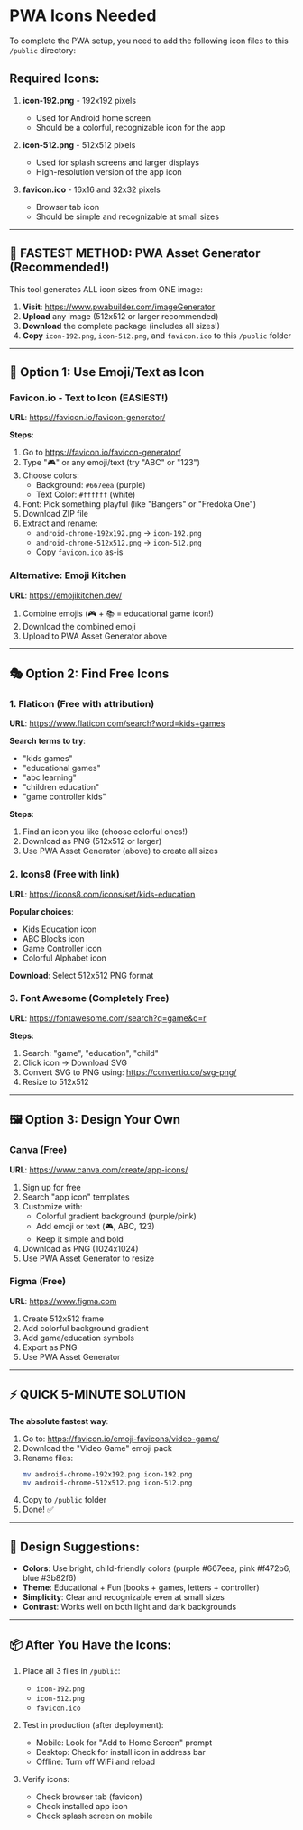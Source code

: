 # PWA Icons Needed

To complete the PWA setup, you need to add the following icon files to this `/public` directory:

## Required Icons:

1. **icon-192.png** - 192x192 pixels
   - Used for Android home screen
   - Should be a colorful, recognizable icon for the app

2. **icon-512.png** - 512x512 pixels
   - Used for splash screens and larger displays
   - High-resolution version of the app icon

3. **favicon.ico** - 16x16 and 32x32 pixels
   - Browser tab icon
   - Should be simple and recognizable at small sizes

---

## 🚀 FASTEST METHOD: PWA Asset Generator (Recommended!)

This tool generates ALL icon sizes from ONE image:

1. **Visit**: https://www.pwabuilder.com/imageGenerator
2. **Upload** any image (512x512 or larger recommended)
3. **Download** the complete package (includes all sizes!)
4. **Copy** `icon-192.png`, `icon-512.png`, and `favicon.ico` to this `/public` folder

---

## 🎨 Option 1: Use Emoji/Text as Icon

### Favicon.io - Text to Icon (EASIEST!)
**URL**: https://favicon.io/favicon-generator/

**Steps**:
1. Go to https://favicon.io/favicon-generator/
2. Type "🎮" or any emoji/text (try "ABC" or "123")
3. Choose colors:
   - Background: `#667eea` (purple)
   - Text Color: `#ffffff` (white)
4. Font: Pick something playful (like "Bangers" or "Fredoka One")
5. Download ZIP file
6. Extract and rename:
   - `android-chrome-192x192.png` → `icon-192.png`
   - `android-chrome-512x512.png` → `icon-512.png`
   - Copy `favicon.ico` as-is

### Alternative: Emoji Kitchen
**URL**: https://emojikitchen.dev/

1. Combine emojis (🎮 + 📚 = educational game icon!)
2. Download the combined emoji
3. Upload to PWA Asset Generator above

---

## 🎭 Option 2: Find Free Icons

### 1. Flaticon (Free with attribution)
**URL**: https://www.flaticon.com/search?word=kids+games

**Search terms to try**:
- "kids games"
- "educational games"
- "abc learning"
- "children education"
- "game controller kids"

**Steps**:
1. Find an icon you like (choose colorful ones!)
2. Download as PNG (512x512 or larger)
3. Use PWA Asset Generator (above) to create all sizes

### 2. Icons8 (Free with link)
**URL**: https://icons8.com/icons/set/kids-education

**Popular choices**:
- Kids Education icon
- ABC Blocks icon
- Game Controller icon
- Colorful Alphabet icon

**Download**: Select 512x512 PNG format

### 3. Font Awesome (Completely Free)
**URL**: https://fontawesome.com/search?q=game&o=r

**Steps**:
1. Search: "game", "education", "child"
2. Click icon → Download SVG
3. Convert SVG to PNG using: https://convertio.co/svg-png/
4. Resize to 512x512

---

## 🖼️ Option 3: Design Your Own

### Canva (Free)
**URL**: https://www.canva.com/create/app-icons/

1. Sign up for free
2. Search "app icon" templates
3. Customize with:
   - Colorful gradient background (purple/pink)
   - Add emoji or text (🎮, ABC, 123)
   - Keep it simple and bold
4. Download as PNG (1024x1024)
5. Use PWA Asset Generator to resize

### Figma (Free)
**URL**: https://www.figma.com

1. Create 512x512 frame
2. Add colorful background gradient
3. Add game/education symbols
4. Export as PNG
5. Use PWA Asset Generator

---

## ⚡ QUICK 5-MINUTE SOLUTION

**The absolute fastest way**:

1. Go to: https://favicon.io/emoji-favicons/video-game/
2. Download the "Video Game" emoji pack
3. Rename files:
   ```bash
   mv android-chrome-192x192.png icon-192.png
   mv android-chrome-512x512.png icon-512.png
   ```
4. Copy to `/public` folder
5. Done! ✅

---

## 🎨 Design Suggestions:

- **Colors**: Use bright, child-friendly colors (purple #667eea, pink #f472b6, blue #3b82f6)
- **Theme**: Educational + Fun (books + games, letters + controller)
- **Simplicity**: Clear and recognizable even at small sizes
- **Contrast**: Works well on both light and dark backgrounds

---

## 📦 After You Have the Icons:

1. Place all 3 files in `/public`:
   - `icon-192.png`
   - `icon-512.png`
   - `favicon.ico`

2. Test in production (after deployment):
   - Mobile: Look for "Add to Home Screen" prompt
   - Desktop: Check for install icon in address bar
   - Offline: Turn off WiFi and reload

3. Verify icons:
   - Check browser tab (favicon)
   - Check installed app icon
   - Check splash screen on mobile
